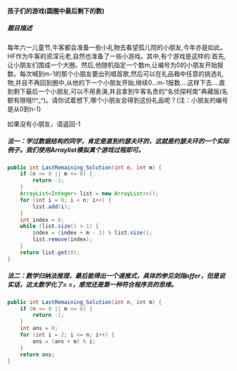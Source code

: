 #### 孩子们的游戏(圆圈中最后剩下的数)

##### 题目描述

每年六一儿童节,牛客都会准备一些小礼物去看望孤儿院的小朋友,今年亦是如此。HF作为牛客的资深元老,自然也准备了一些小游戏。其中,有个游戏是这样的:首先,让小朋友们围成一个大圈。然后,他随机指定一个数m,让编号为0的小朋友开始报数。每次喊到m-1的那个小朋友要出列唱首歌,然后可以在礼品箱中任意的挑选礼物,并且不再回到圈中,从他的下一个小朋友开始,继续0...m-1报数....这样下去....直到剩下最后一个小朋友,可以不用表演,并且拿到牛客名贵的“名侦探柯南”典藏版(名额有限哦!!^_^)。请你试着想下,哪个小朋友会得到这份礼品呢？(注：小朋友的编号是从0到n-1)

如果没有小朋友，请返回-1

<!--more-->

##### 法一：学过数据结构的同学，肯定是直到约瑟夫环的，这就是约瑟夫环的一个实际例子。我们使用Arraylist模拟真个游戏过程即可。

```java
public int LastRemaining_Solution(int n, int m) {
    if (n <= 0 || m <= 0) {
        return -1;
    }
    ArrayList<Integer> list = new ArrayList<>();
    for (int i = 0; i < n; i++) {
        list.add(i);
    }
    int index = 0;
    while (list.size() > 1) {
        index = (index + m - 1) % list.size();
        list.remove(index);
    }
    return list.get(0);
}
```

##### 法二：数学归纳法推理，最后能得出一个递推式，具体的参见剑指offer，但是说实话，这太数学化了= =，感觉还是第一种符合程序员的思维。

```java
public int LastRemaining_Solution(int n, int m) {
    if (n <= 0 || m <= 0) {
        return -1;
    }
    int ans = 0;
    for (int i = 2; i <= n; i++) {
        ans = (ans + m) % i;
    }
    return ans;
}
```

